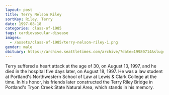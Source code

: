 ```yaml
---
layout: post
title: Terry Nelson Riley
sortKey: Riley, Terry
date: 1997-08-18
categories: class-of-1985
tags: cardiovascular-disease
images:
  - /assets/class-of-1985/terry-nelson-riley-1.png
gender: male
obituary: https://archive.seattletimes.com/archive/?date=19980714&slug=2761064
---
```

Terry suffered a heart attack at the age of 30, on August 13, 1997, and he died in the hospital five days later, on August 18, 1997. He was a law student at Portland's Northwestern School of Law at Lewis & Clark College at the time. In his honor, his friends later constructed the Terry Riley Bridge in Portland's Tryon Creek State Natural Area, which stands in his memory.
